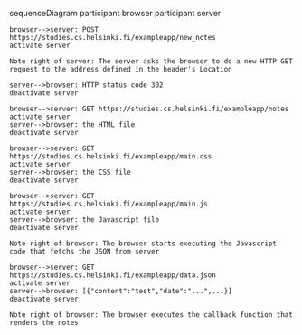 sequenceDiagram
    participant browser
    participant server

    browser-->server: POST https://studies.cs.helsinki.fi/exampleapp/new_notes
    activate server

    Note right of server: The server asks the browser to do a new HTTP GET request to the address defined in the header's Location

    server-->browser: HTTP status code 302
    deactivate server

    browser-->server: GET https://studies.cs.helsinki.fi/exampleapp/notes
    activate server
    server-->browser: the HTML file
    deactivate server

    browser-->server: GET https://studies.cs.helsinki.fi/exampleapp/main.css
    activate server
    server-->browser: the CSS file
    deactivate server

    browser-->server: GET https://studies.cs.helsinki.fi/exampleapp/main.js
    activate server
    server-->browser: the Javascript file
    deactivate server

    Note right of browser: The browser starts executing the Javascript code that fetchs the JSON from server

    browser-->server: GET https://studies.cs.helsinki.fi/exampleapp/data.json
    activate server
    server-->browser: [{"content":"test","date":"...",...}]
    deactivate server

    Note right of browser: The browser executes the callback function that renders the notes

